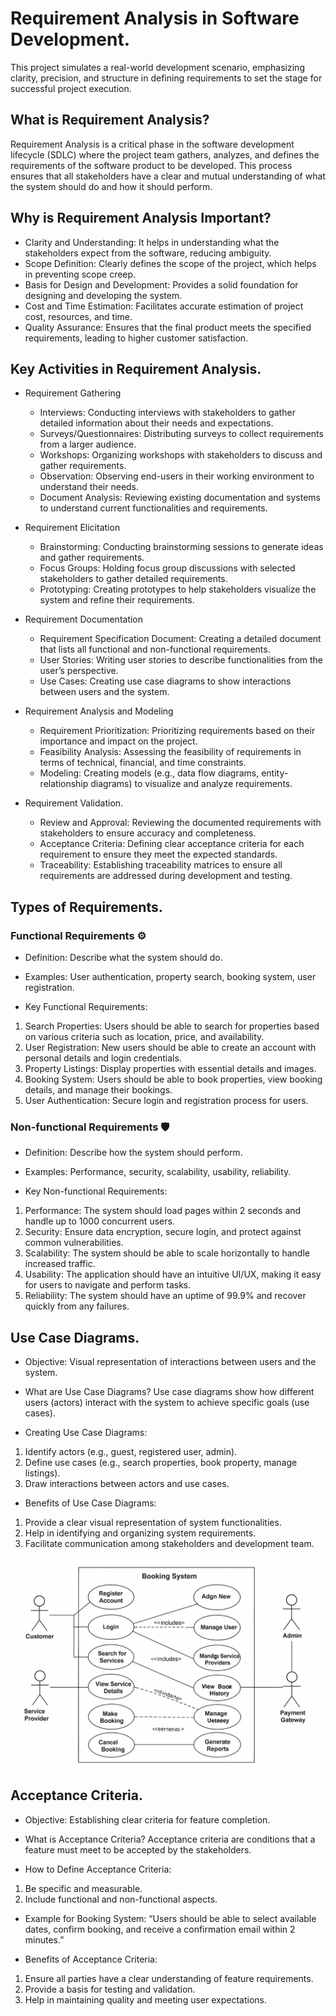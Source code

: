 # Requirement Analysis in Software Development.
 This project simulates a real-world development scenario, emphasizing clarity, precision, and structure in defining requirements to set the stage for successful project execution.

 ## What is Requirement Analysis?
 Requirement Analysis is a critical phase in the software development lifecycle (SDLC) where the project team gathers, analyzes, and defines the requirements of the software product to be developed. This process ensures that all stakeholders have a clear and mutual understanding of what the system should do and how it should perform.

 ## Why is Requirement Analysis Important?
 - Clarity and Understanding: It helps in understanding what the stakeholders expect from the software, reducing ambiguity.
- Scope Definition: Clearly defines the scope of the project, which helps in preventing scope creep.
- Basis for Design and Development: Provides a solid foundation for designing and developing the system.
- Cost and Time Estimation: Facilitates accurate estimation of project cost, resources, and time.
- Quality Assurance: Ensures that the final product meets the specified requirements, leading to higher customer satisfaction.

 ## Key Activities in Requirement Analysis.
- Requirement Gathering
    * Interviews: Conducting interviews with stakeholders to gather detailed information about their needs and expectations.
    * Surveys/Questionnaires: Distributing surveys to collect requirements from a larger audience.
    * Workshops: Organizing workshops with stakeholders to discuss and gather requirements.
    * Observation: Observing end-users in their working environment to understand their needs.
    * Document Analysis: Reviewing existing documentation and systems to understand current functionalities and requirements.

- Requirement Elicitation
    * Brainstorming: Conducting brainstorming sessions to generate ideas and gather requirements.
    * Focus Groups: Holding focus group discussions with selected stakeholders to gather detailed requirements.
    * Prototyping: Creating prototypes to help stakeholders visualize the system and refine their requirements.
    
- Requirement Documentation
    * Requirement Specification Document: Creating a detailed document that lists all functional and non-functional requirements.
    * User Stories: Writing user stories to describe functionalities from the user’s perspective.
    * Use Cases: Creating use case diagrams to show interactions between users and the system.

- Requirement Analysis and Modeling
    * Requirement Prioritization: Prioritizing requirements based on their importance and impact on the project.
    * Feasibility Analysis: Assessing the feasibility of requirements in terms of technical, financial, and time constraints.
    * Modeling: Creating models (e.g., data flow diagrams, entity-relationship diagrams) to visualize and analyze requirements.

- Requirement Validation.
    * Review and Approval: Reviewing the documented requirements with stakeholders to ensure accuracy and completeness.
    * Acceptance Criteria: Defining clear acceptance criteria for each requirement to ensure they meet the expected standards.
    * Traceability: Establishing traceability matrices to ensure all requirements are addressed during development and testing.


## Types of Requirements.
### Functional Requirements ⚙️
- Definition: Describe what the system should do.
- Examples: User authentication, property search, booking system, user registration.

- Key Functional Requirements:

1. Search Properties: Users should be able to search for properties based on various criteria such as location, price, and availability.
2. User Registration: New users should be able to create an account with personal details and login credentials.
3. Property Listings: Display properties with essential details and images.
4. Booking System: Users should be able to book properties, view booking details, and manage their bookings.
5. User Authentication: Secure login and registration process for users.

### Non-functional Requirements 🛡️
- Definition: Describe how the system should perform.
- Examples: Performance, security, scalability, usability, reliability.

- Key Non-functional Requirements:

1. Performance: The system should load pages within 2 seconds and handle up to 1000 concurrent users.
3. Security: Ensure data encryption, secure login, and protect against common vulnerabilities.
4. Scalability: The system should be able to scale horizontally to handle increased traffic.
5. Usability: The application should have an intuitive UI/UX, making it easy for users to navigate and perform tasks.
6. Reliability: The system should have an uptime of 99.9% and recover quickly from any failures.

## Use Case Diagrams.
- Objective: Visual representation of interactions between users and the system.

- What are Use Case Diagrams?
Use case diagrams show how different users (actors) interact with the system to achieve specific goals (use cases).

- Creating Use Case Diagrams:
1. Identify actors (e.g., guest, registered user, admin).
2. Define use cases (e.g., search properties, book property, manage listings).
3. Draw interactions between actors and use cases.

- Benefits of Use Case Diagrams:
1. Provide a clear visual representation of system functionalities.
2. Help in identifying and organizing system requirements.
3. Facilitate communication among stakeholders and development team.

![alt text](alx-booking-uc.png)

## Acceptance Criteria.
- Objective: Establishing clear criteria for feature completion.

- What is Acceptance Criteria?
Acceptance criteria are conditions that a feature must meet to be accepted by the stakeholders.

- How to Define Acceptance Criteria:
1. Be specific and measurable.
2. Include functional and non-functional aspects.
* Example for Booking System: “Users should be able to select available dates, confirm booking, and receive a confirmation email within 2 minutes.”

- Benefits of Acceptance Criteria:
1. Ensure all parties have a clear understanding of feature requirements.
2. Provide a basis for testing and validation.
3. Help in maintaining quality and meeting user expectations.

